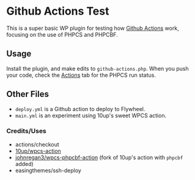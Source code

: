 # Github Actions Test

This is a super basic WP plugin for testing how [Github Actions](https://github.com/features/actions) work, focusing on the use of PHPCS and PHPCBF.

## Usage

Install the plugin, and make edits to `github-actions.php`.  When you push your code, check the [Actions](https://github.com/johnregan3/github-actions-test/actions) tab for the PHPCS run status.

## Other Files

- `deploy.yml` is a Github action to deploy to Flywheel.
- `main.yml` is an experiment using 10up's sweet WPCS action.

### Credits/Uses

- actions/checkout
- [10up/wpcs-action](https://github.com/10up/wpcs-action)
- [johnregan3/wpcs-phpcbf-action](https://github.com/johnregan3/wpcs-phpcbf-action) (fork of 10up's action with `phpcbf` added)
- easingthemes/ssh-deploy
